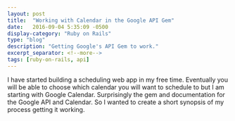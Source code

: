 ```yaml
---
layout: post
title:  "Working with Calendar in the Google API Gem"
date:   2016-09-04 5:35:09 -0500
display-category: "Ruby on Rails"
type: "blog"
description: "Getting Google's API Gem to work."
excerpt_separator: <!--more-->
tags: [ruby-on-rails, api]
---
```

I have started building a scheduling web app in my free time. Eventually you will be able to choose which calendar you will want to schedule to but I am starting with Google Calendar. Surprisingly the gem and documentation for the Google API and Calendar. So I wanted to create a short synopsis of my process getting it working.
<!--more-->




[api-gem]:      https://github.com/google/google-api-ruby-client
[documentation]:   https://github.com/jekyll/jekyll
[signet]: https://github.com/jekyll/jekyll-help
